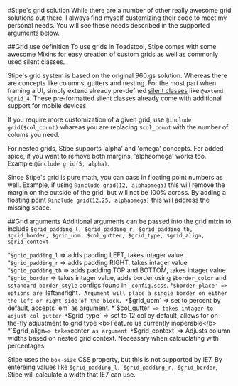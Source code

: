 #Stipe's grid solution
While there are a number of other really awesome grid solutions out there, I always find myself customizing their code to meet my personal needs. You will see these needs described in the supported arguments below.

##Grid use definition
To use grids in Toadstool, Stipe comes with some awesome Mixins for easy creation of custom grids as well as commonly used silent classes.

Stipe's grid system is based on the original 960.gs solution. Whereas there are concepts like columns, gutters and nesting. For the most part when framing a UI, simply extend already pre-defned [silent classes](http://goo.gl/W0QlA) like `@extend %grid_4`. These pre-formatted silent classes already come with additional support for mobile devices. 

If you require more customization of a given grid, use `@include grid($col_count)` whareas you are replacing `$col_count` with the number of colums you need. 

For nested grids, Stipe supports 'alpha' and 'omega' concepts. For added spice, if you want to remove both margins, 'alphaomega' works too. Example `@include grid(5, alpha)`.

Since Stipe's grid is pure math, you can pass in floating point numbers as well. Example, if using `@include grid(12, alphaomega)` this will remove the margin on the outside of the grid, but will not be 100% across. By adding a floating point `@include grid(12.25, alphaomega)` this will address the missing space.

##Grid arguments
Additional arguments can be passed into the grid mixin to include `$grid_padding_l, $grid_padding_r, $grid_padding_tb, $grid_border, $grid_uom, $col_gutter, $grid_type, $grid_align, $grid_context`

*`$grid_padding_l` => adds padding LEFT, takes intager value
*`$grid_padding_r` => adds padding RIGHT, takes intager value
*`$grid_padding_tb` => adds padding TOP and BOTTOM, takes intager value
*`$grid_border` => takes intager value, adds border using `$border_color` and `$standard_border_style` configs found in `_config.scss`.
*`$border_place' => options are `left` and `right`. Argument will place a single border on either the left or right side of the block.
*`$grid_uom` => set to percent by default, accepts `em` as argument.
*`$col_gutter` => takes intager to adjust col gutter
*`$grid_type` => set to 12 col by default, allows for on-the-fly adjustment to grid type <b>Feature us currently inoperable</b>
*`$grid_align` => takes `center` as argument
*`$grid_context` => Adjusts column widths based on nested grid context. Necessary when calcuclating with percentages
			
Stipe uses the `box-size` CSS property, but this is not supported by IE7. By entereing values like `$grid_padding_l, $grid_padding_r, $grid_border`, Stipe will calculate a width that IE7 can use.